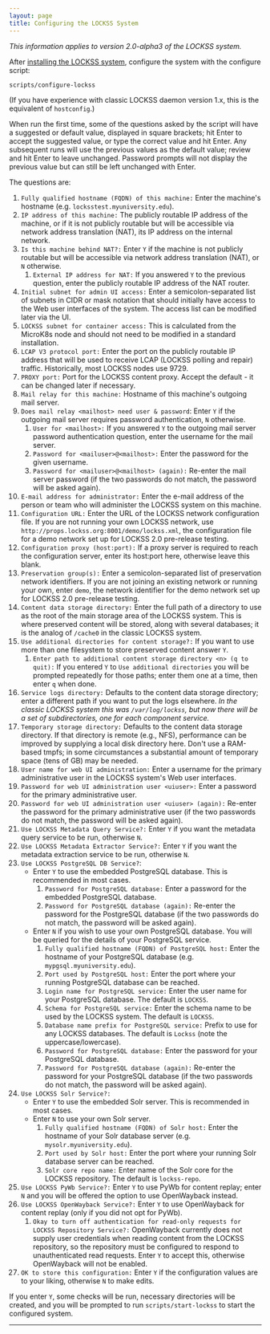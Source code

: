 ```yaml
---
layout: page
title: Configuring the LOCKSS System
---
```


*This information applies to version 2.0-alpha3 of the LOCKSS system.*

After [installing the LOCKSS system](installing), configure the system with the configure script:

    scripts/configure-lockss

(If you have experience with classic LOCKSS daemon version 1.x, this is the equivalent of `hostconfig`.)

When run the first time, some of the questions asked by the script will have a suggested or default value, displayed in square brackets; hit Enter to accept the suggested value, or type the correct value and hit Enter.  Any subsequent runs will use the previous values as the default value; review and hit Enter to leave unchanged. Password prompts will not display the previous value but can still be left unchanged with Enter.

The questions are:

1.  `Fully qualified hostname (FQDN) of this machine:` Enter the machine's hostname (e.g. `locksstest.myuniversity.edu`).
1.  `IP address of this machine:` The publicly routable IP address of the machine, or if it is not publicly routable but will be accessible via network address translation (NAT), its IP address on the internal network.
1.  `Is this machine behind NAT?:` Enter `Y` if the machine is not publicly routable but will be accessible via network address translation (NAT), or `N` otherwise.
    1.  `External IP address for NAT:` If you answered `Y` to the previous question, enter the publicly routable IP address of the NAT router.
1.  `Initial subnet for admin UI access:` Enter a semicolon-separated list of subnets in CIDR or mask notation that should initially have access to the Web user interfaces of the system. The access list can be modified later via the UI.
1.  `LOCKSS subnet for container access:` This is calculated from the MicroK8s node and should not need to be modified in a standard installation.
1.  `LCAP V3 protocol port:` Enter the port on the publicly routable IP address that will be used to receive LCAP (LOCKSS polling and repair) traffic. Historically, most LOCKSS nodes use 9729.
1.  `PROXY port:` Port for the LOCKSS content proxy.  Accept the default - it can be changed later if necessary.
1.  `Mail relay for this machine:` Hostname of this machine's outgoing mail server.
1.  `Does mail relay <mailhost> need user & password`: Enter `Y` if the outgoing mail server requires password authentication, `N` otherwise.
    1. `User for <mailhost>:` If you answered `Y` to the outgoing mail server password authentication question, enter the username for the mail server.
    1. `Password for <mailuser>@<mailhost>:` Enter the password for the given username.
    1. `Password for <mailuser>@<mailhost> (again):` Re-enter the mail server password (if the two passwords do not match, the password will be asked again).
1.  `E-mail address for administrator:` Enter the e-mail address of the person or team who will administer the LOCKSS system on this machine.
1.  `Configuration URL:` Enter the URL of the LOCKSS network configuration file. If you are not running your own LOCKSS network, use `http://props.lockss.org:8001/demo/lockss.xml`, the configuration file for a demo network set up for LOCKSS 2.0 pre-release testing.
1.  `Configuration proxy (host:port):` If a proxy server is required to reach the configuration server, enter its host:port here, otherwise leave this blank.
1.  `Preservation group(s):` Enter a semicolon-separated list of preservation network identifiers. If you are not joining an existing network or running your own, enter `demo`, the network identifier for the demo network set up for LOCKSS 2.0 pre-release testing.
1.  `Content data storage directory:` Enter the full path of a directory to use as the root of the main storage area of the LOCKSS system. This is where preserved content will be stored, along with several databases; it is the analog of `/cache0` in the classic LOCKSS system.
1.  `Use additional directories for content storage?:` If you want to use more than one filesystem to store preserved content answer `Y`.
    1.  `Enter path to additional content storage directory <n> (q to quit):` If you entered `Y` to `Use additional directories` you will be prompted repeatedly for those paths; enter them one at a time, then enter `q` when done.
1.  `Service logs directory:` Defaults to the content data storage directory; enter a different path if you want to put the logs elsewhere. *In the classic LOCKSS system this was `/var/log/lockss`, but now there will be a set of subdirectories, one for each component service.*
1.  `Temporary storage directory:` Defaults to the content data storage directory. If that directory is remote (e.g., NFS), performance can be improved by supplying a local disk directory here. Don't use a RAM-based tmpfs; in some circumstances a substantial amount of temporary space (tens of GB) may be needed.
1.  `User name for web UI administration:` Enter a username for the primary administrative user in the LOCKSS system's Web user interfaces.
1.  `Password for web UI administration user <uiuser>:` Enter a password for the primary administrative user.
1.  `Password for web UI administration user <uiuser> (again):` Re-enter the password for the primary administrative user (if the two passwords do not match, the password will be asked again).
1.  `Use LOCKSS Metadata Query Service?:` Enter `Y` if you want the metadata query service to be run, otherwise `N`.
1.  `Use LOCKSS Metadata Extractor Service?:` Enter `Y` if you want the metadata extraction service to be run, otherwise `N`.
1.  `Use LOCKSS PostgreSQL DB Service?`:
    *   Enter `Y` to use the embedded PostgreSQL database. This is recommended in most cases.
        1.  `Password for PostgreSQL database:` Enter a password for the embedded PostgreSQL database.
        1.  `Password for PostgreSQL database (again):` Re-enter the password for the PostgreSQL database (if the two passwords do not match, the password will be asked again).
    *   Enter `N` if you wish to use your own PostgreSQL database. You will be queried for the details of your PostgreSQL service.
        1.  `Fully qualified hostname (FQDN) of PostgreSQL host:` Enter the hostname of your PostgreSQL database (e.g. `mypgsql.myuniversity.edu`).
        1.  `Port used by PostgreSQL host:` Enter the port where your running PostgreSQL database can be reached.
        1.  `Login name for PostgreSQL service:` Enter the user name for your PostgreSQL database. The default is `LOCKSS`.
        1.  `Schema for PostgreSQL service:` Enter the schema name to be used by the LOCKSS system. The default is `LOCKSS`.
        1.  `Database name prefix for PostgreSQL service:` Prefix to use for any LOCKSS databases. The default is `Lockss` (note the uppercase/lowercase).
        1.  `Password for PostgreSQL database:` Enter the password for your PostgreSQL database.
        1.  `Password for PostgreSQL database (again):` Re-enter the password for your PostgreSQL database (if the two passwords do not match, the password will be asked again).
1.  `Use LOCKSS Solr Service?:`
    *   Enter `Y` to use the embedded Solr server. This is recommended in most cases.
    *   Enter `N` to use your own Solr server.
        1.  `Fully qualified hostname (FQDN) of Solr host:` Enter the hostname of your Solr database server (e.g. `mysolr.myuniversity.edu`).
        1.  `Port used by Solr host:` Enter the port where your running Solr database server can be reached.
        1.  `Solr core repo name:` Enter name of the Solr core for the LOCKSS repository. The default is `lockss-repo`.
1.  `Use LOCKSS PyWb Service?:` Enter `Y` to use PyWb for content replay; enter `N` and you will be offered the option to use OpenWayback instead.
1.  `Use LOCKSS OpenWayback Service?:` Enter `Y` to use OpenWayback for content replay (only if you did not opt for PyWb). 
    1.  `Okay to turn off authentication for read-only requests for LOCKSS Repository Service?:` OpenWayback currently does not supply user credentials when reading content from the LOCKSS repository, so the repository must be configured to respond to unauthenticated read requests. Enter `Y` to accept this, otherwise OpenWayback will not be enabled.
1.  `OK to store this configuration:` Enter `Y` if the configuration values are to your liking, otherwise `N` to make edits.

If you enter `Y`, some checks will be run, necessary directories will be
created, and you will be prompted to run `scripts/start-lockss` to start the
configured system.

----
